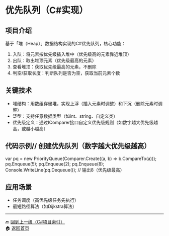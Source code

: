 # 优先队列（C#实现）

## 项目介绍
基于「堆（Heap）」数据结构实现的C#优先队列，核心功能：
1. 入队：将元素按优先级插入堆中（优先级高的元素靠近堆顶）
2. 出队：取出堆顶元素（优先级最高的元素）
3. 查看堆顶：获取优先级最高的元素，不删除
4. 判空/获取长度：判断队列是否为空，获取当前元素个数

## 关键技术
- 堆结构：用数组存储堆，实现上浮（插入元素时调整）和下沉（删除元素时调整）
- 泛型：支持任意数据类型（如int、string、自定义类）
- 优先级定义：通过IComparer接口自定义优先级规则（如数字越大优先级越高，或越小越高）

## 代码示例// 创建优先队列（数字越大优先级越高）
var pq = new PriorityQueue<int>(Comparer<int>.Create((a, b) => b.CompareTo(a)));
pq.Enqueue(5);
pq.Enqueue(2);
pq.Enqueue(8);
Console.WriteLine(pq.Dequeue()); // 输出8（优先级最高）
## 应用场景
- 任务调度（高优先级任务先执行）
- 最短路径算法（如Dijkstra算法）

---
🔙 [回到上一级（C#项目索引）](index.md)  
🏠 [返回首页](../../../../index.md)

